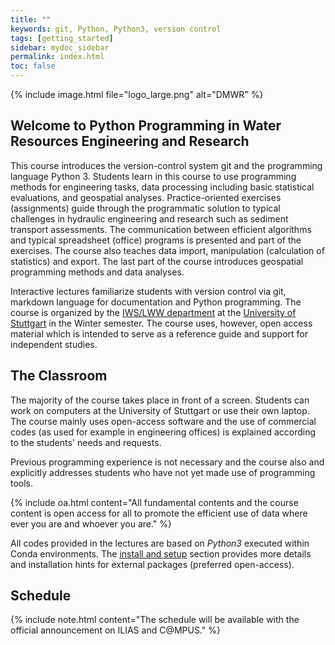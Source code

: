 ```yaml
---
title: ""
keywords: git, Python, Python3, version control
tags: [getting_started]
sidebar: mydoc_sidebar
permalink: index.html
toc: false
---
```



{% include image.html file="logo_large.png" alt="DMWR" %}


## Welcome to Python Programming in Water Resources Engineering and Research

This course introduces the version-control system git and the programming language Python 3. Students learn in this course to use programming methods for engineering tasks, data processing including basic statistical evaluations, and geospatial analyses. Practice-oriented exercises (assignments) guide through the programmatic solution to typical challenges in hydraulic engineering and research such as sediment transport assessments. The communication between efficient algorithms and typical spreadsheet (office) programs is presented and part of the exercises. The course also teaches data import, manipulation (calculation of statistics) and export. The last part of the course introduces geospatial programming methods and data analyses.

Interactive lectures familiarize students with version control via git, markdown language for documentation and Python programming. The course is organized by the [IWS/LWW department](https://www.iws.uni-stuttgart.de/en/lww/) at the [University of Stuttgart](https://www.uni-stuttgart.de/) in the Winter semester. The course uses, however, open access material which is intended to serve as a reference guide and support for independent studies.

## The Classroom

The majority of the course takes place in front of a screen. Students can work on computers at the University of Stuttgart or use their own laptop. The course mainly uses open-access software and the use of commercial codes (as used for example in engineering offices) is explained according to the students' needs and requests.

Previous programming experience is not necessary and the course also and explicitly addresses students who have not yet made use of programming tools.

{% include oa.html content="All fundamental contents and the course content is open access for all to promote the efficient use of data where ever you are and whoever you are." %}

All codes provided in the lectures are based on *Python3* executed within Conda environments. The [install and setup](hypy_install.html#other) section provides more details and installation hints for external packages (preferred open-access).
<br/>

## Schedule

{% include note.html content="The schedule will be available with the official announcement on ILIAS and C@MPUS." %}